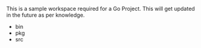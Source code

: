 This is a sample workspace required for a Go Project.
This will get updated in the future as per knowledge.

* bin
* pkg
* src